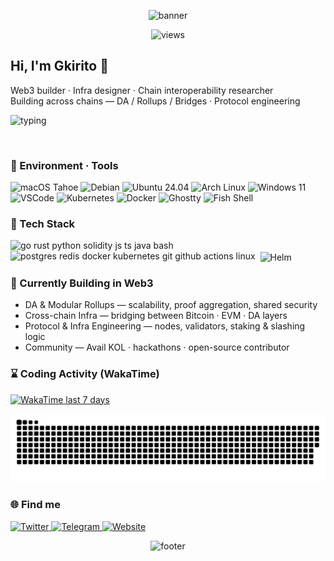 <!-- Top Gradient Banner -->
<p align="center">
  <img src="https://capsule-render.vercel.app/api?type=waving&height=200&text=Gkirito&fontAlign=50&fontAlignY=40&color=gradient&customColorList=2,14,18,30&fontColor=ffffff" alt="banner"/>
</p>

<!-- View Counter centered above the header (as requested) -->
<p align="center">
  <img src="https://komarev.com/ghpvc/?username=Gkirito&style=flat-square&color=brightgreen" alt="views"/>
</p>

<h2>Hi, I'm Gkirito 👋</h2>
<p>
  Web3 builder · Infra designer · Chain interoperability researcher<br>
  Building across chains — DA / Rollups / Bridges · Protocol engineering
</p>

<!-- Typing line (public instance) -->
<img
  src="https://readme-typing-svg.demolab.com/?font=JetBrains+Mono&pause=1200&color=2AA889&width=560&lines=Modular+Blockchains+%7C+Data+Availability;Cross-chain+Bridges+%7C+Rollups;Open-source+Infra+for+Web3+%F0%9F%8C%90"
  alt="typing"
/>

<!-- ✅ Self-hosted alternative (commented; replace domain if you deploy your own) -->
<!--
<img
  src="https://typing.gkirito.com?font=JetBrains+Mono&pause=1200&color=2AA889&width=560&lines=Modular+Blockchains+%7C+Data+Availability;Cross-chain+Bridges+%7C+Rollups;Open-source+Infra+for+Web3+🌐"
  alt="typing (self-hosted)"
/>
-->

<!-- 🧵 Static fallback (commented; enable if the typing svg is flaky) -->
<!--
<p><strong>Modular Blockchains · Data Availability · Cross-chain Bridges · Rollups · Open-source Infra for Web3 🌐</strong></p>
-->

<br>

<h3>🧰 Environment · Tools</h3>
<p>
  <img src="https://img.shields.io/badge/macOS-Tahoe-000000?style=flat-square&logo=apple" alt="macOS Tahoe"/>
  <img src="https://img.shields.io/badge/Debian-Stable-AB1F2B?style=flat-square&logo=debian&logoColor=white" alt="Debian"/>
  <img src="https://img.shields.io/badge/Ubuntu-24.04-E95420?style=flat-square&logo=ubuntu&logoColor=white" alt="Ubuntu 24.04"/>
  <img src="https://img.shields.io/badge/Arch_Linux-Rolling-1793D1?style=flat-square&logo=archlinux&logoColor=white" alt="Arch Linux"/>
  <img src="https://img.shields.io/badge/Windows-11-0078D6?style=flat-square&logo=windows&logoColor=white" alt="Windows 11"/>
  <br>
  <img src="https://img.shields.io/badge/VSCode-007ACC?style=flat-square&logo=visualstudiocode&logoColor=white" alt="VSCode"/>
  <img src="https://img.shields.io/badge/Kubernetes-326CE5?style=flat-square&logo=kubernetes&logoColor=white" alt="Kubernetes"/>
  <img src="https://img.shields.io/badge/Docker-2496ED?style=flat-square&logo=docker&logoColor=white" alt="Docker"/>
  <img src="https://img.shields.io/badge/Ghostty-Terminal-0A0A0A?style=flat-square" alt="Ghostty"/>
  <img src="https://img.shields.io/badge/Fish_Shell-00A6D6?style=flat-square&logo=fishshell&logoColor=white" alt="Fish Shell"/>
</p>

<h3>🧠 Tech Stack</h3>
<p>
  <!-- row 1 -->
  <img src="https://skillicons.dev/icons?i=go,rust,py,solidity,js,ts,java,bash&perline=8" alt="go rust python solidity js ts java bash" />
  <br>
  <!-- row 2 (Helm uses Simple Icons because skillicons has no helm) -->
  <img src="https://skillicons.dev/icons?i=postgres,redis,docker,kubernetes,git,githubactions,linux&perline=8" alt="postgres redis docker kubernetes git github actions linux" />
  <img src="https://cdn.simpleicons.org/helm/0F1689" alt="Helm" width="42" height="42" style="vertical-align:middle;margin-left:4px;" />
</p>

<h3>🚀 Currently Building in Web3</h3>
<ul>
  <li>DA & Modular Rollups — scalability, proof aggregation, shared security</li>
  <li>Cross-chain Infra — bridging between Bitcoin · EVM · DA layers</li>
  <li>Protocol & Infra Engineering — nodes, validators, staking & slashing logic</li>
  <li>Community — Avail KOL · hackathons · open-source contributor</li>
</ul>

<h3>⌛ Coding Activity (WakaTime)</h3>
<!-- Replace username= if needed -->
<a href="https://wakatime.com/@Gkirito">
  <img
    src="https://github-readme-stats.vercel.app/api/wakatime?username=Gkirito&layout=compact&hide_border=true&range=last_7_days"
    alt="WakaTime last 7 days"
  />
</a>

<!-- Optional GitHub stats (commented because private work skews accuracy) -->
<!--
<img src="https://pixel-profile.vercel.app/api/github-stats?username=Gkirito&screen_effect=true&background=linear-gradient(to%20bottom%20right,%235580eb,%232aeeff)" width="420" alt="GitHub Stats"/>
-->

<!-- Contribution Snake -->
<p align="center">
  <picture>
    <source media="(prefers-color-scheme: dark)" srcset="https://raw.githubusercontent.com/Gkirito/Gkirito/output/github-contribution-grid-snake-dark.svg" />
    <source media="(prefers-color-scheme: light)" srcset="https://raw.githubusercontent.com/Gkirito/Gkirito/output/github-contribution-grid-snake.svg" />
    <img alt="github-snake" src="https://raw.githubusercontent.com/Gkirito/Gkirito/output/github-contribution-grid-snake.svg" />
  </picture>
</p>

<h3>🌐 Find me</h3>
<p>
  <a href="https://twitter.com/Gukirito">
    <img src="https://img.shields.io/badge/Twitter-@Gukirito-00E5FF?style=for-the-badge&logo=twitter&logoColor=white&labelColor=001219" alt="Twitter"/>
  </a>
  <a href="https://t.me/Gkirito">
    <img src="https://img.shields.io/badge/Telegram-@Gkirito-00FFA8?style=for-the-badge&logo=telegram&logoColor=white&labelColor=001219" alt="Telegram"/>
  </a>
  <a href="https://gkirito.com">
    <img src="https://img.shields.io/badge/Website-gkirito.com-FF00E5?style=for-the-badge&logo=vercel&logoColor=white&labelColor=001219" alt="Website"/>
  </a>
</p>

<!-- Bottom Gradient Banner -->
<p align="center">
  <img src="https://capsule-render.vercel.app/api?type=waving&height=120&section=footer&color=gradient&customColorList=2,14,18,30" alt="footer"/>
</p>
